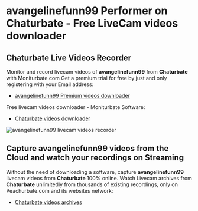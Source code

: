 # avangelinefunn99 Performer on Chaturbate - Free LiveCam videos downloader

## Chaturbate Live Videos Recorder

Monitor and record livecam videos of **avangelinefunn99** from **Chaturbate** with Moniturbate.com
Get a premium trial for free by just and only registering with your Email address:
* [avangelinefunn99 Premium videos downloader](https://moniturbate.com/request-demo-licence-key.html)

Free livecam videos downloader - Moniturbate Software:
* [Chaturbate videos downloader](https://moniturbate.com/moniturbate-download-software.html)

![avangelinefunn99 livecam videos recorder](https://peachurnet.com/templates/moniturbate-software.png)


## Capture avangelinefunn99 videos from the Cloud and watch your recordings on Streaming

Without the need of downloading a software, capture **avangelinefunn99** livecam videos from **Chaturbate** 100% online.
Watch Livecam archives from **Chaturbate** unlimitedly from thousands of existing recordings, only on Peachurbate.com and its websites network:
* [Chaturbate videos archives](https://peachurnet.com/)